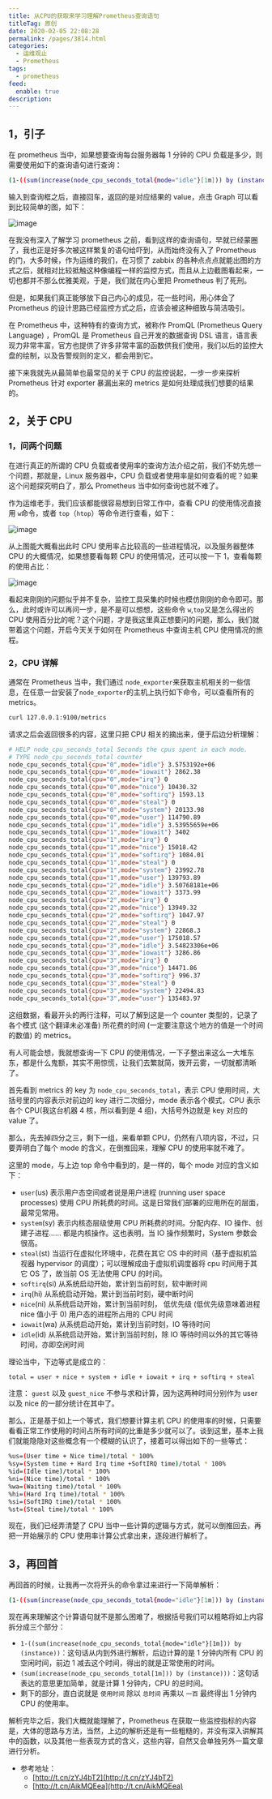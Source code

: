 ```yaml
---
title: 从CPU的获取来学习理解Prometheus查询语句
titleTag: 原创
date: 2020-02-05 22:08:28
permalink: /pages/3814.html
categories: 
  - 运维观止
  - Prometheus
tags: 
  - prometheus
feed: 
  enable: true
description: 
---
```


## 1，引子



在 prometheus 当中，如果想要查询每台服务器每 1 分钟的 CPU 负载是多少，则需要使用如下的查询语句进行查询：



```sh
(1-((sum(increase(node_cpu_seconds_total{mode="idle"}[1m])) by (instance)) /(sum(increase(node_cpu_seconds_total[1m])) by (instance)))) * 100
```



输入到查询框之后，直接回车，返回的是对应结果的 value，点击 Graph 可以看到比较简单的图，如下：

![image](http://t.eryajf.net/imgs/2021/09/2bdb80f8d84936d4.jpg)





在我没有深入了解学习 prometheus 之前，看到这样的查询语句，早就已经蒙圈了，我也正是好多次被这样繁复的语句给吓到，从而始终没有入了 Prometheus 的门，大多时候，作为运维的我们，在习惯了 zabbix 的各种点点点就能出图的方式之后，就相对比较抵触这种像编程一样的监控方式，而且从上边截图看起来，一切也都并不那么优雅美观，于是，我们就在内心里把 Prometheus 判了死刑。



但是，如果我们真正能够放下自己内心的成见，花一些时间，用心体会了 Prometheus 的设计思路已经监控方式之后，应该会被这种细致与简洁吸引。



在 Prometheus 中，这种特有的查询方式，被称作 PromQL (Prometheus Query Language) ，PromQL 是 Prometheus 自己开发的数据查询 DSL 语言，语言表现力非常丰富，官方也提供了许多非常丰富的函数供我们使用，我们以后的监控大盘的绘制，以及告警规则的定义，都会用到它。



接下来我就先从最简单也最常见的关于 CPU 的监控说起，一步一步来探析 Prometheus 针对 exporter 暴漏出来的 metrics 是如何处理成我们想要的结果的。



## 2，关于 CPU



### 1，问两个问题



在进行真正的所谓的 CPU 负载或者使用率的查询方法介绍之前，我们不妨先想一个问题，那就是，Linux 服务器中，CPU 负载或者使用率是如何查看的呢？如果这个问题探究明白了，那么 Prometheus 当中如何查询也就不难了。



作为运维老手，我们应该都能很容易想到日常工作中，查看 CPU 的使用情况直接用 `w`命令，或者 `top`（`htop`）等命令进行查看，如下：

![image](http://t.eryajf.net/imgs/2021/09/e8c76187c3ac5511.jpg)





从上图能大概看出此时 CPU 使用率占比较高的一些进程情况，以及服务器整体 CPU 的大概情况，如果想要看每颗 CPU 的使用情况，还可以按一下 1，查看每颗的使用占比：

![image](http://t.eryajf.net/imgs/2021/09/3d3bc76ec984f7b8.jpg)





看起来刚刚的问题似乎并不复杂，监控工具采集的时候也模仿刚刚的命令即可。那么，此时或许可以再问一步，是不是可以想想，这些命令 `w`,`top`又是怎么得出的 CPU 使用百分比的呢？这个问题，才是我这里真正想要问的问题，那么，我们就带着这个问题，开启今天关于如何在 Prometheus 中查询主机 CPU 使用情况的旅程。



### 2，CPU 详解



通常在 Prometheus 当中，我们通过 `node_exporter`来获取主机相关的一些信息，在任意一台安装了`node_exporter`的主机上执行如下命令，可以查看所有的 metrics。



```sh
curl 127.0.0.1:9100/metrics
```



请求之后会返回很多的内容，这里只把 CPU 相关的摘出来，便于后边分析理解：



```sh
# HELP node_cpu_seconds_total Seconds the cpus spent in each mode.
# TYPE node_cpu_seconds_total counter
node_cpu_seconds_total{cpu="0",mode="idle"} 3.5753192e+06
node_cpu_seconds_total{cpu="0",mode="iowait"} 2862.38
node_cpu_seconds_total{cpu="0",mode="irq"} 0
node_cpu_seconds_total{cpu="0",mode="nice"} 10430.32
node_cpu_seconds_total{cpu="0",mode="softirq"} 1593.13
node_cpu_seconds_total{cpu="0",mode="steal"} 0
node_cpu_seconds_total{cpu="0",mode="system"} 20133.98
node_cpu_seconds_total{cpu="0",mode="user"} 114790.89
node_cpu_seconds_total{cpu="1",mode="idle"} 3.53955659e+06
node_cpu_seconds_total{cpu="1",mode="iowait"} 3402
node_cpu_seconds_total{cpu="1",mode="irq"} 0
node_cpu_seconds_total{cpu="1",mode="nice"} 15018.42
node_cpu_seconds_total{cpu="1",mode="softirq"} 1084.01
node_cpu_seconds_total{cpu="1",mode="steal"} 0
node_cpu_seconds_total{cpu="1",mode="system"} 23992.78
node_cpu_seconds_total{cpu="1",mode="user"} 139793.89
node_cpu_seconds_total{cpu="2",mode="idle"} 3.50768181e+06
node_cpu_seconds_total{cpu="2",mode="iowait"} 3373.99
node_cpu_seconds_total{cpu="2",mode="irq"} 0
node_cpu_seconds_total{cpu="2",mode="nice"} 13949.32
node_cpu_seconds_total{cpu="2",mode="softirq"} 1047.97
node_cpu_seconds_total{cpu="2",mode="steal"} 0
node_cpu_seconds_total{cpu="2",mode="system"} 22868.3
node_cpu_seconds_total{cpu="2",mode="user"} 175018.57
node_cpu_seconds_total{cpu="3",mode="idle"} 3.54823306e+06
node_cpu_seconds_total{cpu="3",mode="iowait"} 3286.86
node_cpu_seconds_total{cpu="3",mode="irq"} 0
node_cpu_seconds_total{cpu="3",mode="nice"} 14471.86
node_cpu_seconds_total{cpu="3",mode="softirq"} 996.37
node_cpu_seconds_total{cpu="3",mode="steal"} 0
node_cpu_seconds_total{cpu="3",mode="system"} 22494.83
node_cpu_seconds_total{cpu="3",mode="user"} 135483.97
```



这组数据，看最开头的两行注释，可以了解到这是一个 counter 类型的，记录了各个模式 (这个翻译未必准备) 所花费的时间 (一定要注意这个地方的值是一个时间的数值) 的 metrics。



有人可能会想，我就想查询一下 CPU 的使用情况，一下子整出来这么一大堆东东，都是什么鬼额，其实不用惊慌，让我们去繁就简，拨开云雾，一切就都清晰了。



首先看到 metrics 的 key 为 `node_cpu_seconds_total`，表示 CPU 使用时间，大括号里的内容表示对前边的 key 进行二次细分，mode 表示各个模式，CPU 表示各个 CPU(我这台机器 4 核，所以看到是 4 组)，大括号外边就是 key 对应的 value 了。

那么，先去掉四分之三，剩下一组，来看单颗 CPU，仍然有八项内容，不过，只要弄明白了每个 mode 的含义，在倒推回来，理解 CPU 的使用率就不难了。



这里的 mode，与上边 top 命令中看到的，是一样的，每个 mode 对应的含义如下：



- `user`(us)
  表示用户态空间或者说是用户进程 (running user space processes) 使用 CPU 所耗费的时间。这是日常我们部署的应用所在的层面，最常见常用。
- `system`(sy)
  表示内核态层级使用 CPU 所耗费的时间。分配内存、IO 操作、创建子进程…… 都是内核操作。这也表明，当 IO 操作频繁时，System 参数会很高。
- `steal`(st)
  当运行在虚拟化环境中，花费在其它 OS 中的时间（基于虚拟机监视器 hypervisor 的调度）；可以理解成由于虚拟机调度器将 cpu 时间用于其它 OS 了，故当前 OS 无法使用 CPU 的时间。
- `softirq`(si)
  从系统启动开始，累计到当前时刻，软中断时间
- `irq`(hi)
  从系统启动开始，累计到当前时刻，硬中断时间
- `nice`(ni)
  从系统启动开始，累计到当前时刻， 低优先级 (低优先级意味着进程 nice 值小于 0) 用户态的进程所占用的 CPU 时间
- `iowait`(wa)
  从系统启动开始，累计到当前时刻，IO 等待时间
- `idle`(id)
  从系统启动开始，累计到当前时刻，除 IO 等待时间以外的其它等待时间，亦即空闲时间



理论当中，下边等式是成立的：



```sh
total = user + nice + system + idle + iowait + irq + softirq + steal
```



注意： `guest` 以及 `guest_nice` 不参与求和计算，因为这两种时间分别作为 user 以及 nice 的一部分统计在其中了。



那么，正是基于如上一个等式，我们想要计算主机 CPU 的使用率的时候，只需要看看正常工作使用的时间占所有时间的比重是多少就可以了。谈到这里，基本上我们就能隐隐对这些概念有一个模糊的认识了，接着可以得出如下的一些等式：



```sh
%us=(User time + Nice time)/total * 100%
%sy=(System time + Hard Irq time +SoftIRQ time)/total * 100%
%id=(Idle time)/total * 100%
%ni=(Nice time)/total * 100% 
%wa=(Waiting time)/total * 100%
%hi=(Hard Irq time)/total * 100%
%si=(SoftIRQ time)/total * 100%
%st=(Steal time)/total * 100%
```



现在，我们已经弄清楚了 CPU 当中一些计算的逻辑与方式，就可以倒推回去，再把一开始展示的 CPU 使用率计算公式拿出来，逐段进行解析了。



## 3，再回首



再回首的时候，让我再一次将开头的命令拿过来进行一下简单解析：



```sh
(1-((sum(increase(node_cpu_seconds_total{mode="idle"}[1m])) by (instance)) /(sum(increase(node_cpu_seconds_total[1m])) by (instance)))) * 100
```



现在再来理解这个计算语句就不是那么困难了，根据括号我们可以粗略将如上内容拆分成三个部分：

- `1-((sum(increase(node_cpu_seconds_total{mode="idle"}[1m])) by (instance))`：这句话从内到外进行解析，后边计算的是 1 分钟内所有 CPU 的空闲时间，前边 1 减去这个时间，得出的就是正常使用的时间。
- `(sum(increase(node_cpu_seconds_total[1m])) by (instance)))`：这句话表达的意思更加简单，就是计算 1 分钟内，CPU 的总时间。
- 剩下的部分，直白说就是 `使用时间` 除以 `总时间` 再乘以 `一百` 最终得出 1 分钟内 CPU 的使用率。



解析完毕之后，我们大概就能理解了，Prometheus 在获取一些监控指标的内容是，大体的思路与方法，当然，上边的解析还是有一些粗糙的，并没有深入讲解其中的函数，以及其他一些表现方式的含义，这些内容，自然又会单独另外一篇文章进行分析。



- 参考地址：
  - [http://t.cn/zYJ4bT2](http://t.cn/zYJ4bT2)
  - [http://t.cn/AikMQEea](http://t.cn/AikMQEea)
